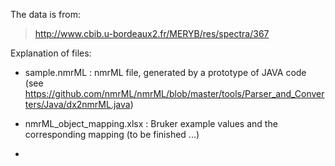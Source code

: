 The data is from:

> http://www.cbib.u-bordeaux2.fr/MERYB/res/spectra/367 

Explanation of files:

- sample.nmrML : nmrML file, generated by a prototype of JAVA code (see https://github.com/nmrML/nmrML/blob/master/tools/Parser_and_Converters/Java/dx2nmrML.java) 

- nmrML_object_mapping.xlsx : Bruker example values and the corresponding mapping (to be finished ...)
- 
